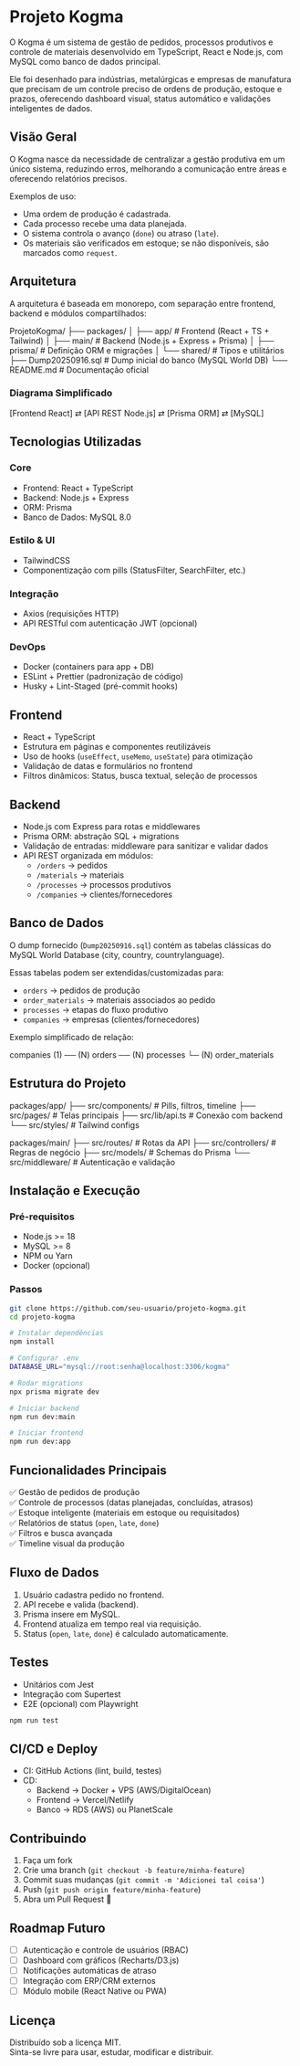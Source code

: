 # Projeto Kogma

O Kogma é um sistema de gestão de pedidos, processos produtivos e controle de materiais desenvolvido em TypeScript, React e Node.js, com MySQL como banco de dados principal.  

Ele foi desenhado para indústrias, metalúrgicas e empresas de manufatura que precisam de um controle preciso de ordens de produção, estoque e prazos, oferecendo dashboard visual, status automático e validações inteligentes de dados.

## Visão Geral

O Kogma nasce da necessidade de centralizar a gestão produtiva em um único sistema, reduzindo erros, melhorando a comunicação entre áreas e oferecendo relatórios precisos.  

Exemplos de uso:
- Uma ordem de produção é cadastrada.  
- Cada processo recebe uma data planejada.  
- O sistema controla o avanço (`done`) ou atraso (`late`).  
- Os materiais são verificados em estoque; se não disponíveis, são marcados como `request`.  

## Arquitetura

A arquitetura é baseada em monorepo, com separação entre frontend, backend e módulos compartilhados:

ProjetoKogma/
├── packages/
│   ├── app/          # Frontend (React + TS + Tailwind)
│   ├── main/         # Backend (Node.js + Express + Prisma)
│   ├── prisma/       # Definição ORM e migrações
│   └── shared/       # Tipos e utilitários
├── Dump20250916.sql  # Dump inicial do banco (MySQL World DB)
└── README.md         # Documentação oficial

### Diagrama Simplificado

[Frontend React] ⇄ [API REST Node.js] ⇄ [Prisma ORM] ⇄ [MySQL]

## Tecnologias Utilizadas

### Core
- Frontend: React + TypeScript  
- Backend: Node.js + Express  
- ORM: Prisma  
- Banco de Dados: MySQL 8.0  

### Estilo & UI
- TailwindCSS  
- Componentização com pills (StatusFilter, SearchFilter, etc.)  

### Integração
- Axios (requisições HTTP)  
- API RESTful com autenticação JWT (opcional)  

### DevOps
- Docker (containers para app + DB)  
- ESLint + Prettier (padronização de código)  
- Husky + Lint-Staged (pré-commit hooks)  

## Frontend

- React + TypeScript  
- Estrutura em páginas e componentes reutilizáveis  
- Uso de hooks (`useEffect`, `useMemo`, `useState`) para otimização  
- Validação de datas e formulários no frontend  
- Filtros dinâmicos: Status, busca textual, seleção de processos  

## Backend

- Node.js com Express para rotas e middlewares  
- Prisma ORM: abstração SQL + migrations  
- Validação de entradas: middleware para sanitizar e validar dados  
- API REST organizada em módulos:  
  - `/orders` → pedidos  
  - `/materials` → materiais  
  - `/processes` → processos produtivos  
  - `/companies` → clientes/fornecedores  

## Banco de Dados

O dump fornecido (`Dump20250916.sql`) contém as tabelas clássicas do MySQL World Database (city, country, countrylanguage).  

Essas tabelas podem ser extendidas/customizadas para:  
- `orders` → pedidos de produção  
- `order_materials` → materiais associados ao pedido  
- `processes` → etapas do fluxo produtivo  
- `companies` → empresas (clientes/fornecedores)  

Exemplo simplificado de relação:

companies (1) ── (N) orders ── (N) processes
                          └─ (N) order_materials

## Estrutura do Projeto

packages/app/
  ├── src/components/   # Pills, filtros, timeline
  ├── src/pages/        # Telas principais
  ├── src/lib/api.ts    # Conexão com backend
  └── src/styles/       # Tailwind configs

packages/main/
  ├── src/routes/       # Rotas da API
  ├── src/controllers/  # Regras de negócio
  ├── src/models/       # Schemas do Prisma
  └── src/middleware/   # Autenticação e validação

## Instalação e Execução

### Pré-requisitos
- Node.js >= 18  
- MySQL >= 8  
- NPM ou Yarn  
- Docker (opcional)

### Passos

```bash
git clone https://github.com/seu-usuario/projeto-kogma.git
cd projeto-kogma

# Instalar dependências
npm install

# Configurar .env
DATABASE_URL="mysql://root:senha@localhost:3306/kogma"

# Rodar migrations
npx prisma migrate dev

# Iniciar backend
npm run dev:main

# Iniciar frontend
npm run dev:app
```

## Funcionalidades Principais

✅ Gestão de pedidos de produção  
✅ Controle de processos (datas planejadas, concluídas, atrasos)  
✅ Estoque inteligente (materiais em estoque ou requisitados)  
✅ Relatórios de status (`open`, `late`, `done`)  
✅ Filtros e busca avançada  
✅ Timeline visual da produção  


## Fluxo de Dados

1. Usuário cadastra pedido no frontend.  
2. API recebe e valida (backend).  
3. Prisma insere em MySQL.  
4. Frontend atualiza em tempo real via requisição.  
5. Status (`open`, `late`, `done`) é calculado automaticamente.  

## Testes

- Unitários com Jest  
- Integração com Supertest
- E2E (opcional) com Playwright  

```bash
npm run test
```

## CI/CD e Deploy

- CI: GitHub Actions (lint, build, testes)  
- CD:  
  - Backend → Docker + VPS (AWS/DigitalOcean)  
  - Frontend → Vercel/Netlify  
  - Banco → RDS (AWS) ou PlanetScale  

## Contribuindo

1. Faça um fork  
2. Crie uma branch (`git checkout -b feature/minha-feature`)  
3. Commit suas mudanças (`git commit -m 'Adicionei tal coisa'`)  
4. Push (`git push origin feature/minha-feature`)  
5. Abra um Pull Request 🚀  

## Roadmap Futuro

- [ ] Autenticação e controle de usuários (RBAC)  
- [ ] Dashboard com gráficos (Recharts/D3.js)  
- [ ] Notificações automáticas de atraso  
- [ ] Integração com ERP/CRM externos  
- [ ] Módulo mobile (React Native ou PWA)  

## Licença

Distribuído sob a licença MIT.  
Sinta-se livre para usar, estudar, modificar e distribuir.  
